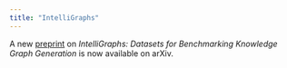 ```yaml
---
title: "IntelliGraphs"
---
```


A new <a href="https://arxiv.org/abs/2307.06698">preprint</a> on <i>IntelliGraphs: Datasets for Benchmarking Knowledge Graph Generation</i> is now available on arXiv. 

